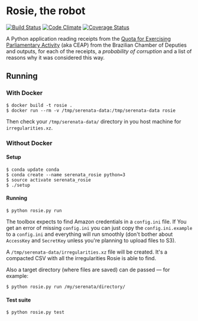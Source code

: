 # Rosie, the robot

[![Build Status](https://travis-ci.org/datasciencebr/rosie.svg?branch=master)](https://travis-ci.org/datasciencebr/rosie)
[![Code Climate](https://codeclimate.com/github/datasciencebr/rosie/badges/gpa.svg)](https://codeclimate.com/github/datasciencebr/rosie)
[![Coverage Status](https://coveralls.io/repos/github/datasciencebr/rosie/badge.svg?branch=master)](https://coveralls.io/github/datasciencebr/rosie?branch=master)

A Python application reading receipts from the [Quota for Exercising Parliamentary Activity](https://github.com/datasciencebr/serenata-de-amor/blob/master/CONTRIBUTING.md#more-about-the-quota-for-exercising-parliamentary-activity-ceap) (aka CEAP) from the Brazilian Chamber of Deputies and outputs, for each of the receipts, a _probability of corruption_ and a list of reasons why it was considered this way.

## Running

### With Docker

```console
$ docker build -t rosie .
$ docker run --rm -v /tmp/serenata-data:/tmp/serenata-data rosie

```

Then check your `/tmp/serenata-data/` directory in you host machine for `irregularities.xz`.

### Without Docker

#### Setup

```console
$ conda update conda
$ conda create --name serenata_rosie python=3
$ source activate serenata_rosie
$ ./setup
```

#### Running

```console
$ python rosie.py run
```

The toolbox expects to find Amazon credentials in a `config.ini` file. If You get an error of missing `config.ini` you can just copy the `config.ini.example` to a `config.ini` and everything will run smoothly (don't bother about `AccessKey` and `SecretKey` unless you're planning to upload files to S3).

A `/tmp/serenata-data/irregularities.xz` file will be created. It's a compacted CSV with all the irregularities Rosie is able to find.

Also a target directory (where files are saved) can de passed — for example:

```console
$ python rosie.py run /my/serenata/directory/
```

#### Test suite

```console
$ python rosie.py test
```